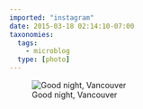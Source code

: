 ```yaml
---
imported: "instagram"
date: 2015-03-18 02:14:10-07:00
taxonomies:
  tags:
    - microblog
  type: [photo]
---
```

<figure>
  <img src="/media/images/photos/2015/03/8b6e6dd8d544240b28a7d39e00688895.jpg" title="Good night, Vancouver"/>
  <figcaption>Good night, Vancouver</figcaption>
</figure>

